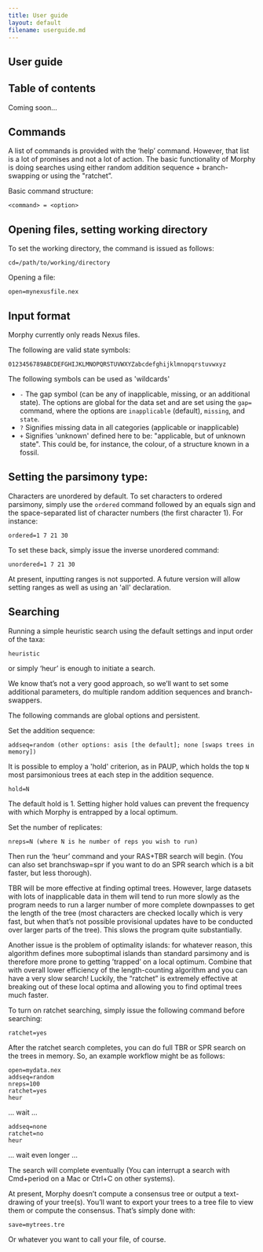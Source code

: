 ```yaml
---
title: User guide
layout: default
filename: userguide.md
---
```


## User guide

## Table of contents

Coming soon...

## Commands

A list of commands is provided with the ‘help’ command. However, that list is a lot of promises and not a lot of action. The basic functionality of Morphy is doing searches using either random addition sequence + branch-swapping or using the "ratchet”.

Basic command structure:

	<command> = <option>

## Opening files, setting working directory 

To set the working directory, the command is issued as follows:

	cd=/path/to/working/directory

Opening a file:

	open=mynexusfile.nex

## Input format

Morphy currently only reads Nexus files.

The following are valid state symbols:

	0123456789ABCDEFGHIJKLMNOPQRSTUVWXYZabcdefghijklmnopqrstuvwxyz

The following symbols can be used as 'wildcards' 

* `-` The gap symbol (can be any of inapplicable, missing, or an additional state). The options are global for the data set and are set using the `gap=` command, where the options are `inapplicable` (default), `missing`, and `state`.
* `?` Signifies missing data in all categories (applicable or inapplicable)
* `+` Signifies 'unknown' defined here to be: "applicable, but of unknown state". This could be, for instance, the colour, of a structure known in a fossil.

## Setting the parsimony type:

Characters are unordered by default. To set characters to ordered parsimony, simply use the `ordered` command followed by an equals sign and the space-separated list of character numbers (the first character 1). For instance:

    ordered=1 7 21 30

To set these back, simply issue the inverse unordered command:

    unordered=1 7 21 30

At present, inputting ranges is not supported. A future version will allow setting ranges as well as using an 'all' declaration.

## Searching
Running a simple heuristic search using the default settings and input order of the taxa:

	heuristic

or simply ‘heur’ is enough to initiate a search.

We know that’s not a very good approach, so we’ll want to set some additional parameters, do multiple random addition sequences and branch-swappers.

The following commands are global options and persistent.

Set the addition sequence:

	addseq=random (other options: asis [the default]; none [swaps trees in memory])

It is possible to employ a 'hold' criterion, as in PAUP, which holds the top `N` most parsimonious trees at each step in the addition sequence. 

	hold=N

The default hold is 1. Setting higher hold values can prevent the frequency with which Morphy is entrapped by a local optimum.

Set the number of replicates:

	nreps=N (where N is he number of reps you wish to run)

Then run the ‘heur’ command and your RAS+TBR search will begin. (You can also set branchswap=spr if you want to do an SPR search which is a bit faster, but less thorough).

TBR will be more effective at finding optimal trees. 
However, large datasets with lots of inapplicable data in them will tend to run more slowly as the program needs to run a larger number of more complete downpasses to get the length of the tree (most characters are checked locally which is very fast, but when that’s not possible provisional updates have to be conducted over larger parts of the tree). 
This slows the program quite substantially.

Another issue is the problem of optimality islands: for whatever reason, this algorithm defines more suboptimal islands than standard parsimony and is therefore more prone to getting ’trapped’ on a local optimum. Combine that with overall lower efficiency of the length-counting algorithm and you can have a very slow search! Luckily, the “ratchet” is extremely effective at breaking out of these local optima and allowing you to find optimal trees much faster.

To turn on ratchet searching, simply issue the following command before searching:

	ratchet=yes

After the ratchet search completes, you can do full TBR or SPR search on the trees in memory. So, an example workflow might be as follows:

	open=mydata.nex
	addseq=random
	nreps=100
	ratchet=yes
	heur

… wait …

	addseq=none
	ratchet=no
	heur

… wait even longer …

The search will complete eventually (You can interrupt a search with Cmd+period on a Mac or Ctrl+C on other systems).

At present, Morphy doesn’t compute a consensus tree or output a text-drawing of your tree(s). You’ll want to export your trees to a tree file to view them or compute the consensus.
That’s simply done with:

	save=mytrees.tre 

Or whatever you want to call your file, of course. 

